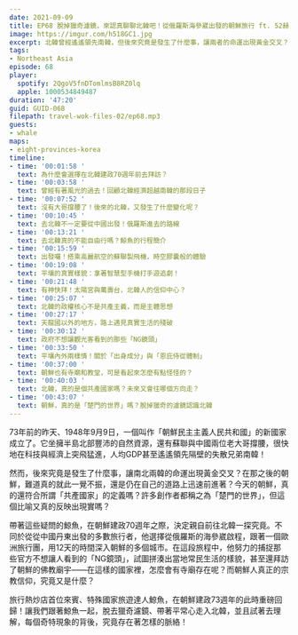 ```yaml
---
date: 2021-09-09
title: EP68 脫掉獵奇濾鏡，來認真聊聊北韓吧！從俄羅斯海參崴出發的朝鮮旅行 ft. 52赫茲的鯨魚（小律師的非主流歷險）
image: https://imgur.com/h518GC1.jpg
excerpt: 北韓曾經遙遙領先南韓，但後來究竟是發生了什麼事，讓兩者的命運出現黃金交叉？今天的朝鮮，真的還符合所謂「共產國家」的定義嗎？許多創作者都稱之為「楚門的世界」，但這個比喻又真的反映出現實嗎？帶著這些疑問的鯨魚，在朝鮮建政70週年之際，決定親自前往北韓一探究竟，努力的捕捉那些官方不想讓人看到的「NG鏡頭」，試圖拼湊出當地常民生活的樣貌！
tags:
- Northeast Asia
episode: 68
player:
  spotify: 2QgoV5fnDTomlmsB8RZ0lq
  apple: 1000534849487
duration: '47:20'
guid: GUID-068
filepath: travel-wok-files-02/ep68.mp3
guests:
- whale
maps:
- eight-provinces-korea
timeline:
- time: '00:01:58 '
  text: 為什麼會選擇在北韓建政70週年前去拜訪？
- time: '00:03:58 '
  text: 曾經有著風光的過去！回顧北韓經濟超越南韓的那段日子
- time: '00:07:52 '
  text: 沒有大哥撐腰了！後來的北韓，又發生了什麼變化呢？
- time: '00:10:45 '
  text: 去北韓不一定要從中國出發！俄羅斯進去的路線
- time: '00:13:21 '
  text: 去北韓真的不能自由行嗎？鯨魚的行程簡介
- time: '00:15:59 '
  text: 出發囉！搭乘高麗航空的蘇聯製飛機，時空膠囊般的體驗
- time: '00:19:08 '
  text: 平壤的真實樣貌：拿著智慧型手機打手遊追劇！
- time: '00:21:48 '
  text: 有神快拜！太陽宮與萬壽台，北韓人的信仰中心？
- time: '00:25:07 '
  text: 北韓的政權核心不是共產主義，而是主體思想
- time: '00:27:17 '
  text: 天龍國以外的地方，路上遇見真實生活的殘破
- time: '00:30:12 '
  text: 政府不想讓觀光客看到的那些「NG鏡頭」
- time: '00:33:50 '
  text: 平壤內外兩樣情！關於「出身成分」與「恩庇侍從體制」
- time: '00:37:00 '
  text: 朝鮮也有寺廟和教堂，可是看起來怎麼有點怪怪的？
- time: '00:40:03 '
  text: 北韓，真的是個共產國家嗎？未來又會往哪個方向走？
- time: '00:43:07 '
  text: 朝鮮，真的是「楚門的世界」嗎？脫掉獵奇的濾鏡認識北韓
---
```


73年前的昨天、1948年9月9日，一個叫作「朝鮮民主主義人民共和國」的新國家成立了。它坐擁半島北部豐沛的自然資源，還有蘇聯與中國兩位老大哥撐腰，很快地在科技與經濟上突飛猛進，人均GDP甚至遙遙領先隔壁的失散兄弟南韓！

然而，後來究竟是發生了什麼事，讓南北兩韓的命運出現黃金交叉？在那之後的朝鮮，難道真的就此一覺不振，還是仍在自己的道路上迅速前進著？今天的朝鮮，真的還符合所謂「共產國家」的定義嗎？許多創作者都稱之為「楚門的世界」，但這個比喻又真的反映出現實嗎？

帶著這些疑問的鯨魚，在朝鮮建政70週年之際，決定親自前往北韓一探究竟。不同於從從中國丹東出發的多數旅行者，他選擇從俄羅斯的海參崴啟程，跟著一個歐洲旅行團，用12天的時間深入朝鮮的多個城市。在這段旅程中，他努力的捕捉那些官方不想讓人看到的「NG鏡頭」，試圖拼湊出當地常民生活的樣貌，甚至還拜訪了朝鮮的佛教廟宇——在這樣的國家裡，怎麼會有寺廟存在呢？而朝鮮人真正的宗教信仰，究竟又是什麼？

旅行熱炒店首位來賓、特殊國家旅遊達人鯨魚，在朝鮮建政73週年的此時重磅回歸！讓我們跟著鯨魚一起，脫去獵奇濾鏡、帶著平常心走入北韓，並且試著去理解，每個奇特現象的背後，究竟存在著怎樣的脈絡！

